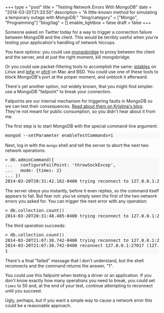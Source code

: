 +++
type = "post"
title = "Testing Network Errors With MongoDB"
date = "2014-03-20T21:33:50"
description = "A little-known method for simulating a temporary outage with MongoDB."
"blog/category" = ["Mongo", "Programming"]
"blog/tag" = []
enable_lightbox = false
draft = false
+++

<p>Someone asked on Twitter today for a way to trigger a connection failure between MongoDB and the client. This would be terribly useful when you're testing your application's handling of network hiccups.</p>
<p>You have options: you could use <a href="http://www.kchodorow.com/blog/2011/04/20/simulating-network-paritions-with-mongobridge/">mongobridge</a> to proxy between the client and the server, and at just the right moment, kill mongobridge.</p>
<p>Or you could use packet-filtering tools to accomplish the same: <a href="https://help.ubuntu.com/community/IptablesHowTo">iptables</a> on Linux and <a href="https://developer.apple.com/library/mac/documentation/Darwin/Reference/ManPages/man8/ipfw.8.html">ipfw</a> or <a href="https://developer.apple.com/library/mac/documentation/Darwin/Reference/ManPages/man8/pfctl.8.html">pfctl</a> on Mac and BSD. You could use one of these tools to block MongoDB's port at the proper moment, and unblock it afterward.</p>
<p>There's yet another option, not widely known, that you might find simpler: use a MongoDB "failpoint" to break your connection.</p>
<p>Failpoints are our internal mechanism for triggering faults in MongoDB so we can test their consequences. <a href="http://www.kchodorow.com/blog/2011/04/20/simulating-network-paritions-with-mongobridge/">Read about them on Kristina's blog</a>. They're not meant for public consumption, so you didn't hear about it from me.</p>
<p>The first step is to start MongoDB with the special command-line argument:</p>
<div class="codehilite" style="background: #f8f8f8"><pre style="line-height: 125%">mongod --setParameter enableTestCommands=1
</pre></div>


<p>Next, log in with the <code>mongo</code> shell and tell the server to abort the next two network operations:</p>
<div class="codehilite" style="background: #f8f8f8"><pre style="line-height: 125%">&gt; db.adminCommand({
...   configureFailPoint: &#39;throwSockExcep&#39;,
...   mode: {times: 2}
... })
2014-03-20T20:31:42.162-0400 trying reconnect to 127.0.0.1:27017 (127.0.0.1) failed
</pre></div>


<p>The server obeys you instantly, before it even replies, so the command itself appears to fail. But fear not: you've simply seen the first of the two network errors you asked for. You can trigger the next error with any operation:</p>
<div class="codehilite" style="background: #f8f8f8"><pre style="line-height: 125%">&gt; db.collection.count()
2014-03-20T20:31:48.485-0400 trying reconnect to 127.0.0.1:27017 (127.0.0.1) failed
</pre></div>


<p>The third operation succeeds:</p>
<div class="codehilite" style="background: #f8f8f8"><pre style="line-height: 125%">&gt; db.collection.count()
2014-03-20T21:07:38.742-0400 trying reconnect to 127.0.0.1:27017 (127.0.0.1) failed
2014-03-20T21:07:38.742-0400 reconnect 127.0.0.1:27017 (127.0.0.1) ok
1
</pre></div>


<p>There's a final "failed" message that I don't understand, but the shell reconnects and the command returns the answer, "1".</p>
<p>You could use this failpoint when testing a driver or an application. If you don't know exactly how many operations you need to break, you could set <code>times</code> to 50 and, at the end of your test, continue attempting to reconnect until you succeed.</p>
<p>Ugly, perhaps, but if you want a simple way to cause a network error this could be a reasonable approach.</p>
    